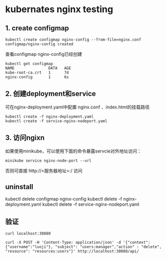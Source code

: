 # kubernates nginx testing

## 1. create configmap
```
kubectl create configmap nginx-config --from-file=nginx.conf
configmap/nginx-config created
```
查看configmap nginx-config已经创建
```
kubectl get configmap
NAME               DATA   AGE
kube-root-ca.crt   1      7d
nginx-config       1      6s
```

## 2. 创建deployment和service
可在nginx-deployment.yaml中配置 nginx.conf 、index.html的挂载路径
```
kubectl create -f nginx-deployment.yaml
kubectl create -f service-nginx-nodeport.yaml
```

## 3. 访问ngixn
如果使用minikube，可以使用下面的命令暴露servcie对外地址访问：
```
minikube service nginx-node-port --url
```
否则可直接 http://<服务器地址>:<nodeport>/ 访问


## uninstall
kubectl delete configmap nginx-config
kubectl delete -f nginx-deployment.yaml 
kubectl delete -f service-nginx-nodeport.yaml


## 验证
```
curl localhost:30080

curl -X POST -H 'Content-Type: application/json' -d '{"context":{"username":"luoji"}, "subject": "users:manager","action" : "delete", "resource": "resources:users"}' http://localhost:30080/api/
```

